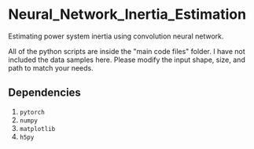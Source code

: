 # Neural_Network_Inertia_Estimation
Estimating power system inertia using convolution neural network.

All of the python scripts are inside the "main code files" folder. I have not included the data samples here. Please modify the input shape, size, and path to match your needs.

## Dependencies
1. `pytorch`
2. `numpy`
3. `matplotlib`
4. `h5py`
